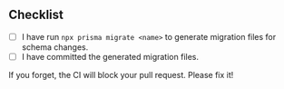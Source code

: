 ## Checklist

- [ ] I have run `npx prisma migrate <name>` to generate migration files for schema changes.
- [ ] I have committed the generated migration files.

If you forget, the CI will block your pull request. Please fix it!
